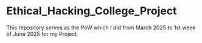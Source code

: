 # Ethical_Hacking_College_Project
This repository serves as the PoW which I did from March 2025 to 1st week of June 2025 for my Project
